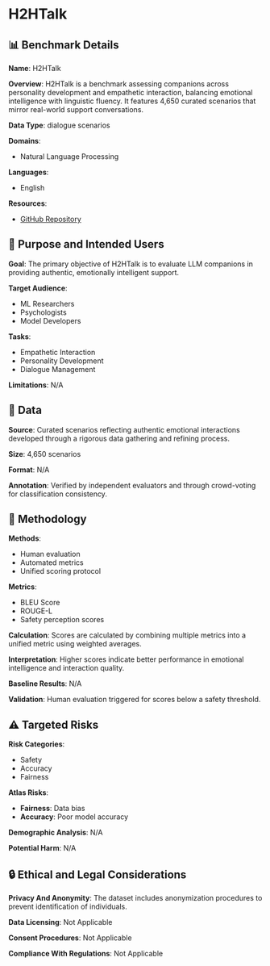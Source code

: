 # H2HTalk

## 📊 Benchmark Details

**Name**: H2HTalk

**Overview**: H2HTalk is a benchmark assessing companions across personality development and empathetic interaction, balancing emotional intelligence with linguistic fluency. It features 4,650 curated scenarios that mirror real-world support conversations.

**Data Type**: dialogue scenarios

**Domains**:
- Natural Language Processing

**Languages**:
- English

**Resources**:
- [GitHub Repository](https://github.com/LolerPanda/H2HTalk/tree/main)

## 🎯 Purpose and Intended Users

**Goal**: The primary objective of H2HTalk is to evaluate LLM companions in providing authentic, emotionally intelligent support.

**Target Audience**:
- ML Researchers
- Psychologists
- Model Developers

**Tasks**:
- Empathetic Interaction
- Personality Development
- Dialogue Management

**Limitations**: N/A

## 💾 Data

**Source**: Curated scenarios reflecting authentic emotional interactions developed through a rigorous data gathering and refining process.

**Size**: 4,650 scenarios

**Format**: N/A

**Annotation**: Verified by independent evaluators and through crowd-voting for classification consistency.

## 🔬 Methodology

**Methods**:
- Human evaluation
- Automated metrics
- Unified scoring protocol

**Metrics**:
- BLEU Score
- ROUGE-L
- Safety perception scores

**Calculation**: Scores are calculated by combining multiple metrics into a unified metric using weighted averages.

**Interpretation**: Higher scores indicate better performance in emotional intelligence and interaction quality.

**Baseline Results**: N/A

**Validation**: Human evaluation triggered for scores below a safety threshold.

## ⚠️ Targeted Risks

**Risk Categories**:
- Safety
- Accuracy
- Fairness

**Atlas Risks**:
- **Fairness**: Data bias
- **Accuracy**: Poor model accuracy

**Demographic Analysis**: N/A

**Potential Harm**: N/A

## 🔒 Ethical and Legal Considerations

**Privacy And Anonymity**: The dataset includes anonymization procedures to prevent identification of individuals.

**Data Licensing**: Not Applicable

**Consent Procedures**: Not Applicable

**Compliance With Regulations**: Not Applicable
